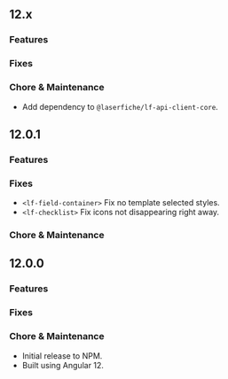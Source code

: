 ## 12.x

### Features

### Fixes

### Chore & Maintenance

- Add dependency to `@laserfiche/lf-api-client-core`.

## 12.0.1

### Features

### Fixes

- `<lf-field-container>` Fix no template selected styles.
- `<lf-checklist>` Fix icons not disappearing right away.


### Chore & Maintenance


## 12.0.0

### Features

### Fixes

### Chore & Maintenance

- Initial release to NPM. 
- Built using Angular 12.
